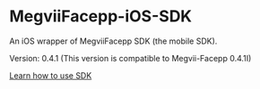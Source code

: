# MegviiFacepp-iOS-SDK
An iOS wrapper of MegviiFacepp SDK (the mobile SDK).

Version: 0.4.1
(This version is compatible to Megvii-Facepp 0.4.1I)

[Learn how to use SDK](https://github.com/FacePlusPlus/MegviiFacepp-iOS-SDK/wiki/)
